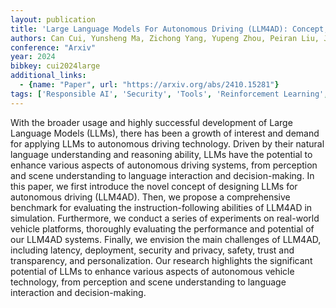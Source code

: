 ```yaml
---
layout: publication
title: 'Large Language Models For Autonomous Driving (LLM4AD): Concept, Benchmark, Experiments, And Challenges'
authors: Can Cui, Yunsheng Ma, Zichong Yang, Yupeng Zhou, Peiran Liu, Juanwu Lu, Lingxi Li, Yaobin Chen, Jitesh H. Panchal, Amr Abdelraouf, Rohit Gupta, Kyungtae Han, Ziran Wang
conference: "Arxiv"
year: 2024
bibkey: cui2024large
additional_links:
  - {name: "Paper", url: "https://arxiv.org/abs/2410.15281"}
tags: ['Responsible AI', 'Security', 'Tools', 'Reinforcement Learning', 'Ethics and Bias', 'Interpretability']
---
```

With the broader usage and highly successful development of Large Language
Models (LLMs), there has been a growth of interest and demand for applying LLMs
to autonomous driving technology. Driven by their natural language
understanding and reasoning ability, LLMs have the potential to enhance various
aspects of autonomous driving systems, from perception and scene understanding
to language interaction and decision-making. In this paper, we first introduce
the novel concept of designing LLMs for autonomous driving (LLM4AD). Then, we
propose a comprehensive benchmark for evaluating the instruction-following
abilities of LLM4AD in simulation. Furthermore, we conduct a series of
experiments on real-world vehicle platforms, thoroughly evaluating the
performance and potential of our LLM4AD systems. Finally, we envision the main
challenges of LLM4AD, including latency, deployment, security and privacy,
safety, trust and transparency, and personalization. Our research highlights
the significant potential of LLMs to enhance various aspects of autonomous
vehicle technology, from perception and scene understanding to language
interaction and decision-making.
